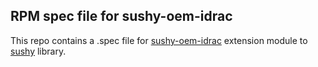 RPM spec file for sushy-oem-idrac
---------------------------------

This repo contains a .spec file for [sushy-oem-idrac](https://github.com/etingof/sushy-oem-idrac) extension module to [sushy](https://github.com/openstack/sushy) library.

